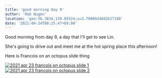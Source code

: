 ```yaml
---
title: 'good morning day 9'
author: 'Rob Nugen'
location: 'geo:36.3834,139.09324;u=3.7900924682617188'
date: '2021-04-24T08:25:47+09:00'
---
```


Good morning from day 9, a day that I'll get to see Lin.

She's going to drive out and meet me at the hot spring place this afternoon!

Here is Francois on an octopus slide thing


[![2021 apr 23 francois on octopus slide 1](//b.robnugen.com/quests/walk-to-niigata/2021/en_route/day-09/thumbs/2021_apr_23_francois_on_octopus_slide_1.jpeg)](//b.robnugen.com/quests/walk-to-niigata/2021/en_route/day-09/2021_apr_23_francois_on_octopus_slide_1.jpeg)
[![2021 apr 23 francois on octopus slide 2](//b.robnugen.com/quests/walk-to-niigata/2021/en_route/day-09/thumbs/2021_apr_23_francois_on_octopus_slide_2.jpeg)](//b.robnugen.com/quests/walk-to-niigata/2021/en_route/day-09/2021_apr_23_francois_on_octopus_slide_2.jpeg)          
